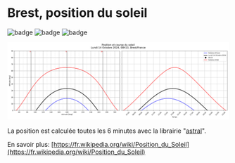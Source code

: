 # Brest, position du soleil

![badge](https://img.shields.io/endpoint?style=flat-square&url=https://raw.githubusercontent.com/gmaze/brest_sun_position/master/data/last_update.json)
![badge](https://img.shields.io/endpoint?style=social&url=https://raw.githubusercontent.com/gmaze/brest_sun_position/master/data/current_azimuth.json)
![badge](https://img.shields.io/endpoint?style=social&url=https://raw.githubusercontent.com/gmaze/brest_sun_position/master/data/current_altitude.json)

[![logo](https://raw.githubusercontent.com/gmaze/brest_sun_position/master/data/position_soleil.png)](https://raw.githubusercontent.com/gmaze/brest_sun_position/master/data/position_soleil.png) 

La position est calculée toutes les 6 minutes avec la librairie "[astral](https://github.com/sffjunkie/astral)".

En savoir plus: [https://fr.wikipedia.org/wiki/Position_du_Soleil](https://fr.wikipedia.org/wiki/Position_du_Soleil)
